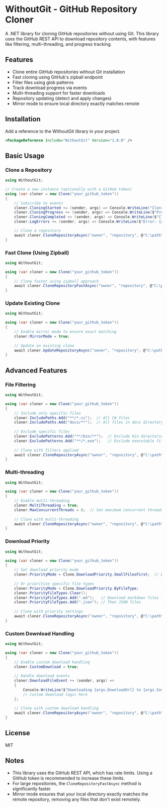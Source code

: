 # WithoutGit - GitHub Repository Cloner

A .NET library for cloning GitHub repositories without using Git. This library uses the GitHub REST API to download repository contents, with features like filtering, multi-threading, and progress tracking.

## Features

- Clone entire GitHub repositories without Git installation
- Fast cloning using GitHub's zipball endpoint
- Filter files using glob patterns
- Track download progress via events
- Multi-threading support for faster downloads
- Repository updating (detect and apply changes)
- Mirror mode to ensure local directory exactly matches remote

## Installation

Add a reference to the WithoutGit library in your project.

```xml
<PackageReference Include="WithoutGit" Version="1.0.0" />
```

## Basic Usage

### Clone a Repository

```csharp
using WithoutGit;

// Create a new instance (optionally with a GitHub token)
using (var cloner = new Clone("your_github_token"))
{
    // Subscribe to events
    cloner.CloningStarted += (sender, args) => Console.WriteLine("Cloning started");
    cloner.CloningProgress += (sender, args) => Console.WriteLine($"Progress: {args.Percentage:F2}% ({args.ProcessedFiles}/{args.TotalFiles})");
    cloner.CloningCompleted += (sender, args) => Console.WriteLine($"Cloning completed: {args.Success}");
    cloner.LogErrors += (sender, args) => Console.WriteLine($"Error: {args.ErrorMessage}");

    // Clone a repository
    await cloner.CloneRepositoryAsync("owner", "repository", @"C:\path\to\local\directory");
}
```

### Fast Clone (Using Zipball)

```csharp
using WithoutGit;

using (var cloner = new Clone("your_github_token"))
{
    // Clone faster using zipball approach
    await cloner.CloneRepositoryFastAsync("owner", "repository", @"C:\path\to\local\directory");
}
```

### Update Existing Clone

```csharp
using WithoutGit;

using (var cloner = new Clone("your_github_token"))
{
    // Enable mirror mode to ensure exact matching
    cloner.MirrorMode = true;
    
    // Update an existing clone
    await cloner.UpdateRepositoryAsync("owner", "repository", @"C:\path\to\local\directory");
}
```

## Advanced Features

### File Filtering

```csharp
using WithoutGit;

using (var cloner = new Clone("your_github_token"))
{
    // Include only specific files
    cloner.IncludePaths.Add("**/*.cs");  // All C# files
    cloner.IncludePaths.Add("docs/**");  // All files in docs directory
    
    // Exclude specific files
    cloner.ExcludePatterns.Add("**/bin/**");  // Exclude bin directories
    cloner.ExcludePatterns.Add("**/*.exe");   // Exclude executable files
    
    // Clone with filters applied
    await cloner.CloneRepositoryAsync("owner", "repository", @"C:\path\to\local\directory");
}
```

### Multi-threading

```csharp
using WithoutGit;

using (var cloner = new Clone("your_github_token"))
{
    // Enable multi-threading
    cloner.MultiThreading = true;
    cloner.MaxConcurrentThreads = 8;  // Set maximum concurrent threads
    
    // Clone with multi-threading
    await cloner.CloneRepositoryAsync("owner", "repository", @"C:\path\to\local\directory");
}
```

### Download Priority

```csharp
using WithoutGit;

using (var cloner = new Clone("your_github_token"))
{
    // Set download priority mode
    cloner.PriorityMode = Clone.DownloadPriority.SmallFilesFirst;  // Download smaller files first
    
    // Or prioritize specific file types
    cloner.PriorityMode = Clone.DownloadPriority.ByFileType;
    cloner.PriorityFileTypes.Clear();
    cloner.PriorityFileTypes.Add(".md");   // Download markdown files first
    cloner.PriorityFileTypes.Add(".json"); // Then JSON files
    
    // Clone with priority settings
    await cloner.CloneRepositoryAsync("owner", "repository", @"C:\path\to\local\directory");
}
```

### Custom Download Handling

```csharp
using WithoutGit;

using (var cloner = new Clone("your_github_token"))
{
    // Enable custom download handling
    cloner.CustomDownload = true;
    
    // Handle download events
    cloner.DownloadFileEvent += (sender, args) => 
    {
        Console.WriteLine($"Downloading {args.DownloadUrl} to {args.SavePath}");
        // Custom download logic here
    };
    
    // Clone with custom download handling
    await cloner.CloneRepositoryAsync("owner", "repository", @"C:\path\to\local\directory");
}
```

## License

MIT

## Notes

- This library uses the GitHub REST API, which has rate limits. Using a GitHub token is recommended to increase these limits.
- For large repositories, the `CloneRepositoryFastAsync` method is significantly faster.
- Mirror mode ensures that your local directory exactly matches the remote repository, removing any files that don't exist remotely. 
